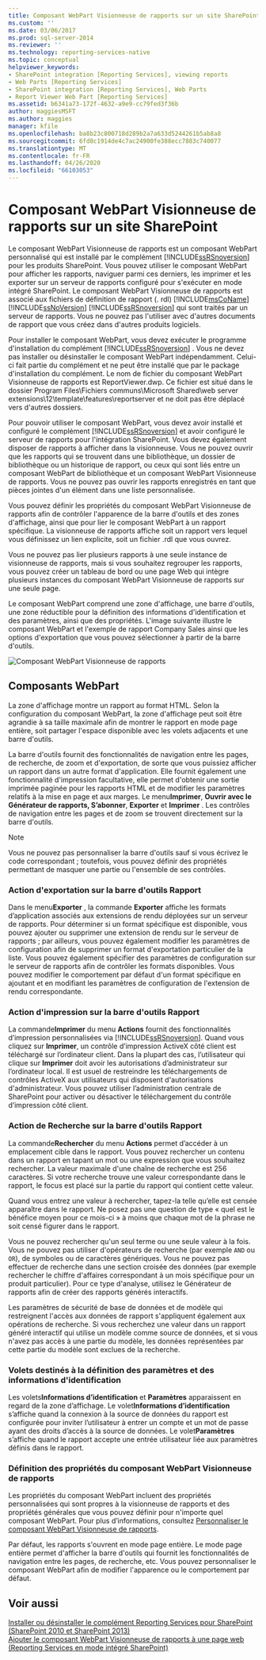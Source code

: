 ```yaml
---
title: Composant WebPart Visionneuse de rapports sur un site SharePoint | Microsoft Docs
ms.custom: ''
ms.date: 03/06/2017
ms.prod: sql-server-2014
ms.reviewer: ''
ms.technology: reporting-services-native
ms.topic: conceptual
helpviewer_keywords:
- SharePoint integration [Reporting Services], viewing reports
- Web Parts [Reporting Services]
- SharePoint integration [Reporting Services], Web Parts
- Report Viewer Web Part [Reporting Services]
ms.assetid: b6341a73-172f-4632-a9e9-cc79fed3f36b
author: maggiesMSFT
ms.author: maggies
manager: kfile
ms.openlocfilehash: ba8b23c800718d289b2a7a633d5244261b5ab8a8
ms.sourcegitcommit: 6fd8c1914de4c7ac24900fe388ecc7883c740077
ms.translationtype: MT
ms.contentlocale: fr-FR
ms.lasthandoff: 04/26/2020
ms.locfileid: "66103053"
---
```

# <a name="report-viewer-web-part-on-a-sharepoint-site"></a>Composant WebPart Visionneuse de rapports sur un site SharePoint
  Le composant WebPart Visionneuse de rapports est un composant WebPart personnalisé qui est installé par le complément [!INCLUDE[ssRSnoversion](../includes/ssrsnoversion-md.md)] pour les produits SharePoint. Vous pouvez utiliser le composant WebPart pour afficher les rapports, naviguer parmi ces derniers, les imprimer et les exporter sur un serveur de rapports configuré pour s'exécuter en mode intégré SharePoint. Le composant WebPart Visionneuse de rapports est associé aux fichiers de définition de rapport (. rdl) [!INCLUDE[msCoName](../includes/msconame-md.md)] [!INCLUDE[ssNoVersion](../includes/ssnoversion-md.md)] [!INCLUDE[ssRSnoversion](../includes/ssrsnoversion-md.md)] qui sont traités par un serveur de rapports. Vous ne pouvez pas l'utiliser avec d'autres documents de rapport que vous créez dans d'autres produits logiciels.  
  
 Pour installer le composant WebPart, vous devez exécuter le programme d'installation du complément [!INCLUDE[ssRSnoversion](../includes/ssrsnoversion-md.md)] . Vous ne devez pas installer ou désinstaller le composant WebPart indépendamment. Celui-ci fait partie du complément et ne peut être installé que par le package d'installation du complément. Le nom de fichier du composant WebPart Visionneuse de rapports est ReportViewer.dwp. Ce fichier est situé dans le dossier Program Files\Fichiers communs\Microsoft Shared\web server extensions\12\template\features\reportserver et ne doit pas être déplacé vers d'autres dossiers.  
  
 Pour pouvoir utiliser le composant WebPart, vous devez avoir installé et configuré le complément [!INCLUDE[ssRSnoversion](../includes/ssrsnoversion-md.md)] et avoir configuré le serveur de rapports pour l'intégration SharePoint. Vous devez également disposer de rapports à afficher dans la visionneuse. Vous ne pouvez ouvrir que les rapports qui se trouvent dans une bibliothèque, un dossier de bibliothèque ou un historique de rapport, ou ceux qui sont liés entre un composant WebPart de bibliothèque et un composant WebPart Visionneuse de rapports. Vous ne pouvez pas ouvrir les rapports enregistrés en tant que pièces jointes d'un élément dans une liste personnalisée.  
  
 Vous pouvez définir les propriétés du composant WebPart Visionneuse de rapports afin de contrôler l'apparence de la barre d'outils et des zones d'affichage, ainsi que pour lier le composant WebPart à un rapport spécifique. La visionneuse de rapports affiche soit un rapport vers lequel vous définissez un lien explicite, soit un fichier .rdl que vous ouvrez.  
  
 Vous ne pouvez pas lier plusieurs rapports à une seule instance de visionneuse de rapports, mais si vous souhaitez regrouper les rapports, vous pouvez créer un tableau de bord ou une page Web qui intègre plusieurs instances du composant WebPart Visionneuse de rapports sur une seule page.  
  
 Le composant WebPart comprend une zone d'affichage, une barre d'outils, une zone réductible pour la définition des informations d'identification et des paramètres, ainsi que des propriétés. L'image suivante illustre le composant WebPart et l'exemple de rapport Company Sales ainsi que les options d'exportation que vous pouvez sélectionner à partir de la barre d'outils.  
  
 ![Composant WebPart Visionneuse de rapports](media/rs-sharepointrvwebpart.gif "Composant WebPart Visionneuse de rapports")  
  
## <a name="web-part-components"></a>Composants WebPart  
 La zone d'affichage montre un rapport au format HTML. Selon la configuration du composant WebPart, la zone d'affichage peut soit être agrandie à sa taille maximale afin de montrer le rapport en mode page entière, soit partager l'espace disponible avec les volets adjacents et une barre d'outils.  
  
 La barre d'outils fournit des fonctionnalités de navigation entre les pages, de recherche, de zoom et d'exportation, de sorte que vous puissiez afficher un rapport dans un autre format d'application. Elle fournit également une fonctionnalité d'impression facultative, elle permet d'obtenir une sortie imprimée paginée pour les rapports HTML et de modifier les paramètres relatifs à la mise en page et aux marges. Le menu**Imprimer**, **Ouvrir avec le Générateur de rapports, S’abonner**, **Exporter** et **Imprimer** . Les contrôles de navigation entre les pages et de zoom se trouvent directement sur la barre d'outils.  
  
> [!NOTE]  
>  Vous ne pouvez pas personnaliser la barre d'outils sauf si vous écrivez le code correspondant ; toutefois, vous pouvez définir des propriétés permettant de masquer une partie ou l'ensemble de ses contrôles.  
  
### <a name="export-action-on-the-report-toolbar"></a>Action d'exportation sur la barre d'outils Rapport  
 Dans le menu**Exporter** , la commande **Exporter** affiche les formats d’application associés aux extensions de rendu déployées sur un serveur de rapports. Pour déterminer si un format spécifique est disponible, vous pouvez ajouter ou supprimer une extension de rendu sur le serveur de rapports ; par ailleurs, vous pouvez également modifier les paramètres de configuration afin de supprimer un format d'exportation particulier de la liste. Vous pouvez également spécifier des paramètres de configuration sur le serveur de rapports afin de contrôler les formats disponibles. Vous pouvez modifier le comportement par défaut d'un format spécifique en ajoutant et en modifiant les paramètres de configuration de l'extension de rendu correspondante.  
  
### <a name="print-action-on-the-report-toolbar"></a>Action d'impression sur la barre d'outils Rapport  
 La commande**Imprimer** du menu **Actions** fournit des fonctionnalités d’impression personnalisées via [!INCLUDE[ssRSnoversion](../includes/ssrsnoversion-md.md)]. Quand vous cliquez sur **Imprimer**, un contrôle d’impression ActiveX côté client est téléchargé sur l’ordinateur client. Dans la plupart des cas, l’utilisateur qui clique sur **Imprimer** doit avoir les autorisations d’administrateur sur l’ordinateur local. Il est usuel de restreindre les téléchargements de contrôles ActiveX aux utilisateurs qui disposent d'autorisations d'administrateur. Vous pouvez utiliser l’administration centrale de SharePoint pour activer ou désactiver le téléchargement du contrôle d’impression côté client.  
  
### <a name="find-action-on-the-report-toolbar"></a>Action de Recherche sur la barre d'outils Rapport  
 La commande**Rechercher** du menu **Actions** permet d’accéder à un emplacement cible dans le rapport. Vous pouvez rechercher un contenu dans un rapport en tapant un mot ou une expression que vous souhaitez rechercher. La valeur maximale d'une chaîne de recherche est 256 caractères. Si votre recherche trouve une valeur correspondante dans le rapport, le focus est placé sur la partie du rapport qui contient cette valeur.  
  
 Quand vous entrez une valeur à rechercher, tapez-la telle qu’elle est censée apparaître dans le rapport. Ne posez pas une question de type « quel est le bénéfice moyen pour ce mois-ci » à moins que chaque mot de la phrase ne soit censé figurer dans le rapport.  
  
 Vous ne pouvez rechercher qu'un seul terme ou une seule valeur à la fois. Vous ne pouvez pas utiliser d'opérateurs de recherche (par exemple `AND` ou `OR`), de symboles ou de caractères génériques. Vous ne pouvez pas effectuer de recherche dans une section croisée des données (par exemple rechercher le chiffre d'affaires correspondant à un mois spécifique pour un produit particulier). Pour ce type d'analyse, utilisez le Générateur de rapports afin de créer des rapports générés interactifs.  
  
 Les paramètres de sécurité de base de données et de modèle qui restreignent l'accès aux données de rapport s'appliquent également aux opérations de recherche. Si vous recherchez une valeur dans un rapport généré interactif qui utilise un modèle comme source de données, et si vous n'avez pas accès à une partie du modèle, les données représentées par cette partie du modèle sont exclues de la recherche.  
  
### <a name="panes-for-specifying-credentials-and-parameters"></a>Volets destinés à la définition des paramètres et des informations d'identification  
 Les volets**Informations d’identification** et **Paramètres** apparaissent en regard de la zone d’affichage. Le volet**Informations d’identification** s’affiche quand la connexion à la source de données du rapport est configurée pour inviter l’utilisateur à entrer un compte et un mot de passe ayant des droits d’accès à la source de données. Le volet**Paramètres** s’affiche quand le rapport accepte une entrée utilisateur liée aux paramètres définis dans le rapport.  
  
### <a name="setting-properties-on-the-report-viewer-web-part"></a>Définition des propriétés du composant WebPart Visionneuse de rapports  
 Les propriétés du composant WebPart incluent des propriétés personnalisées qui sont propres à la visionneuse de rapports et des propriétés générales que vous pouvez définir pour n'importe quel composant WebPart. Pour plus d’informations, consultez [Personnaliser le composant WebPart Visionneuse de rapports](../../2014/reporting-services/customize-the-report-viewer-web-part.md).  
  
 Par défaut, les rapports s'ouvrent en mode page entière. Le mode page entière permet d'afficher la barre d'outils qui fournit les fonctionnalités de navigation entre les pages, de recherche, etc. Vous pouvez personnaliser le composant WebPart afin de modifier l'apparence ou le comportement par défaut.  
  
## <a name="see-also"></a>Voir aussi  
 [Installer ou désinstaller le complément Reporting Services pour SharePoint &#40;SharePoint 2010 et SharePoint 2013&#41;](install-windows/install-or-uninstall-the-reporting-services-add-in-for-sharepoint.md)   
 [Ajouter le composant WebPart Visionneuse de rapports à une page web &#40;Reporting Services en mode intégré SharePoint&#41;](report-server-sharepoint/add-reporting-services-content-types-to-a-sharepoint-library.md)  
  
  
